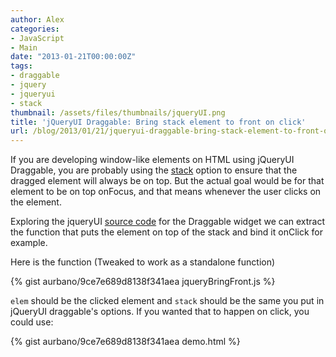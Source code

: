 ```yaml
---
author: Alex
categories:
- JavaScript
- Main
date: "2013-01-21T00:00:00Z"
tags:
- draggable
- jquery
- jqueryui
- stack
thumbnail: /assets/files/thumbnails/jqueryUI.png
title: 'jQueryUI Draggable: Bring stack element to front on click'
url: /blog/2013/01/21/jqueryui-draggable-bring-stack-element-to-front-on-click/
---
```


If you are developing window-like elements on HTML using jQueryUI Draggable, you are probably using the [stack][1] option to ensure that the dragged element will always be on top. But the actual goal would be for that element to be on top onFocus, and that means whenever the user clicks on the element.

 [1]: http://api.jqueryui.com/draggable/#option-stack

Exploring the jqueryUI [source code][2] for the Draggable widget we can extract the function that puts the element on top of the stack and bind it onClick for example.

 [2]: https://github.com/jquery/jquery-ui/blob/master/ui/jquery.ui.draggable.js

Here is the function (Tweaked to work as a standalone function)

{% gist aurbano/9ce7e689d8138f341aea jqueryBringFront.js %}

`elem` should be the clicked element and `stack` should be the same you put in jQueryUI draggable's options. If you wanted that to happen on click, you could use:

{% gist aurbano/9ce7e689d8138f341aea demo.html %}